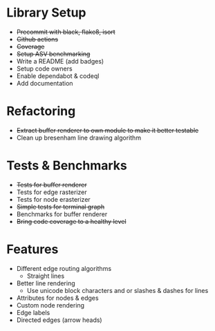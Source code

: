 # Library Setup

* ~~Precommit with black, flake8, isort~~
* ~~Github actions~~
* ~~Coverage~~
* ~~Setup ASV benchmarking~~
* Write a README (add badges)
* Setup code owners
* Enable dependabot & codeql
* Add documentation

# Refactoring

* ~~Extract buffer renderer to own module to make it better testable~~
* Clean up bresenham line drawing algorithm

# Tests & Benchmarks

* ~~Tests for buffer renderer~~
* Tests for edge rasterizer
* Tests for node erasterizer
* ~~Simple tests for terminal graph~~
* Benchmarks for buffer renderer
* ~~Bring code coverage to a healthy level~~

# Features

* Different edge routing algorithms
    * Straight lines
* Better line rendering
    * Use unicode block characters and or slashes & dashes for lines
* Attributes for nodes & edges
* Custom node rendering
* Edge labels
* Directed edges (arrow heads)
